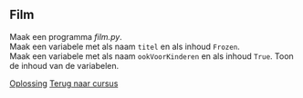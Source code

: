 ## Film

Maak een programma _film.py_.\
Maak een variabele met als naam `titel` en als inhoud `Frozen`.\
Maak een variabele met als naam `ookVoorKinderen` en als inhoud `True`.
Toon de inhoud van de variabelen.

[Oplossing](/oplossingen/film.html)
[Terug naar cursus](/06_variabelen.html)